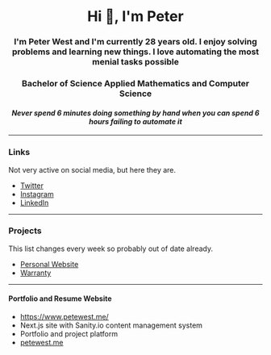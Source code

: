 <h1 align="center">Hi 👋, I'm Peter</h1>
<h3 align="center">I'm Peter West and I'm currently 28 years old. I enjoy solving problems and learning new things. I love automating the most menial tasks possible </h3>
<h3 align="center">Bachelor of Science Applied Mathematics and Computer Science</h3>

<h4 align="center"><i>Never spend 6 minutes doing something by hand when you can spend 6 hours failing to automate it</i></h4>

---

### Links  

Not very active on social media, but here they are.

- [Twitter](https://twitter.com/peterwestwastaken)
- [Instagram](https://www.instagram.com/peterwestwastaken/)
- [LinkedIn](https://www.linkedin.com/in/peter-west-a1b93b142/)


---

### Projects 

This list changes every week so probably out of date already.

- [Personal Website](#personal-website)
- [Warranty](#warranty)


---

#### Portfolio and Resume Website
- https://www.petewest.me/
- Next.js site with Sanity.io content management system
- Portfolio and project platform 
- [petewest.me](https://github.com/peterwest-1/peterwest-portfolio)

<!--
**peterwest-1/peterwest-1** is a ✨ _special_ ✨ repository because its `README.md` (this file) appears on your GitHub profile.

Here are some ideas to get you started:

- 🔭 I’m currently working on ...
- 🌱 I’m currently learning ...
- 👯 I’m looking to collaborate on ...
- 🤔 I’m looking for help with ...
- 💬 Ask me about ...
- 📫 How to reach me: ...
- 😄 Pronouns: ...
- ⚡ Fun fact: ...
-->
